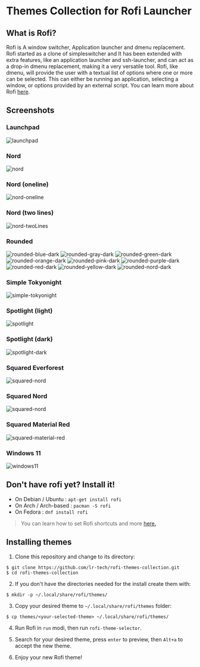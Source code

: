 # Themes Collection for Rofi Launcher

## What is Rofi?

Rofi is A window switcher, Application launcher and dmenu replacement.
Rofi started as a clone of simpleswitcher and It has been extended with extra features,
like an application launcher and ssh-launcher, and can act as a drop-in dmenu replacement,
making it a very versatile tool. Rofi, like dmenu, will provide the user with a textual list of
options where one or more can be selected. This can either be running an application, selecting
a window, or options provided by an external script. You can learn more about Rofi [here](https://github.com/davatorium/rofi).

## Screenshots

### Launchpad
![launchpad](screenshots/IMG_launchpad.png)

### Nord
![nord](screenshots/IMG_nord.png)

### Nord (oneline)
![nord-oneline](screenshots/IMG_nord-oneline.png)

### Nord (two lines)
![nord-twoLines](screenshots/IMG_nord-twoLines.png)

### Rounded
![rounded-blue-dark](screenshots/IMG_rounded-blue-dark.png)
![rounded-gray-dark](screenshots/IMG_rounded-gray-dark.png)
![rounded-green-dark](screenshots/IMG_rounded-green-dark.png)
![rounded-orange-dark](screenshots/IMG_rounded-orange-dark.png)
![rounded-pink-dark](screenshots/IMG_rounded-pink-dark.png)
![rounded-purple-dark](screenshots/IMG_rounded-purple-dark.png)
![rounded-red-dark](screenshots/IMG_rounded-red-dark.png)
![rounded-yellow-dark](screenshots/IMG_rounded-yellow-dark.png)
![rounded-nord-dark](screenshots/IMG_rounded-nord-dark.png)

### Simple Tokyonight
![simple-tokyonight](screenshots/IMG_simple-tokyonight.jpg)

### Spotlight (light)
![spotlight](screenshots/IMG_spotlight.png)

### Spotlight (dark)
![spotlight-dark](screenshots/IMG_spotlight-dark.png)

### Squared Everforest
![squared-nord](screenshots/IMG_squared-everforest.png)

### Squared Nord
![squared-nord](screenshots/IMG_squared-nord.png)

### Squared Material Red
![squared-material-red](screenshots/IMG_squared-material-red.png)

### Windows 11
![windows11](screenshots/IMG_windows11.jpg)

## Don't have rofi yet? Install it!

- On Debian / Ubuntu : `apt-get install rofi`
- On Arch / Arch-based : `pacman -S rofi`
- On Fedora : `dnf install rofi`

> You can learn how to set Rofi shortcuts and more [here.](https://github.com/davatorium/rofi)

## Installing themes

1. Clone this repository and change to its directory:
```
$ git clone https://github.com/lr-tech/rofi-themes-collection.git
$ cd rofi-themes-collection
```

2. If you don't have the directories needed for the install create them with:
```
$ mkdir -p ~/.local/share/rofi/themes/
```

3. Copy your desired theme to `~/.local/share/rofi/themes` folder:
```
$ cp themes/<your-selected-theme> ~/.local/share/rofi/themes/
```

4. Run Rofi in `run` modi, then run `rofi-theme-selector`.

5. Search for your desired theme, press `enter` to preview, then `Alt+a` to accept the new theme.

6. Enjoy your new Rofi theme!

